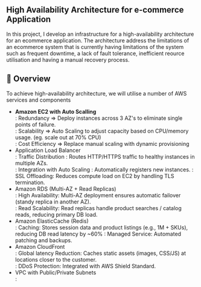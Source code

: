 ## High Availability Architecture for e-commerce Application
In this project, I develop an infrastructure for a high-availability architecture for an ecommerce application. The architecture address the limitations of an ecommerce system that is currently having limitations of the system such as frequent downtime, a lack of fault tolerance, inefficient reource utilisation and having a manual recovery process.

## 🚀 Overview
To achieve high-availability architecture, we will utilise a number of AWS services and components
- **Amazon EC2 with Auto Scalling**      
      : Redundancy       => Deploy instances across 3 AZ's to eliminate single points of failure.  
      : Scalability      => Auto Scaling to adjust capacity based on CPU/memory usage. (eg. scale out at 70% CPU)  
      : Cost Efficiency  => Replace manual scaling with dynamic provisioning
- Application Load Balancer  
      : Traffic Distribution : Routes HTTP/HTTPS traffic to healthy instances in multiple AZs.  
      : Integration with Auto Scaling : Automatically registers new instances.
      : SSL Offloading: Reduces compute load on EC2 by handling TLS termination.
- Amazon RDS (Multi-AZ + Read Replicas)  
      : High Availability: Multi-AZ deployment ensures automatic failover (standy replica in another AZ).  
      : Read Scalability: Read replicas handle product searches / catalog reads, reducing primary DB load.  
- Amazon ElasticCache (Redis)  
      : Caching: Stores session data and product listings (e.g., 1M + SKUs), reducing DB read latency by ~60%
      : Managed Service: Automated patching and backups.
- Amazon CloudFront  
      : Global latency Reduction: Caches static assets (images, CSS/JS) at locations closer to the customer.  
      : DDoS Protection: Integrated with AWS Shield Standard.
- VPC with Public/Private Subnets  
      : 
